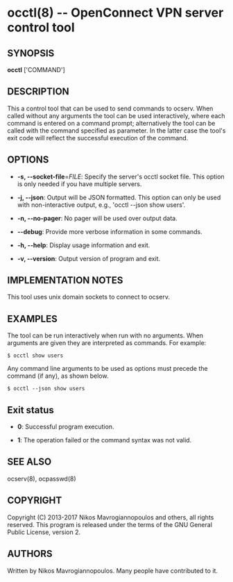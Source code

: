 # occtl(8) -- OpenConnect VPN server control tool


## SYNOPSIS

**occtl** ['COMMAND']


## DESCRIPTION

This a control tool that can be used to send commands to ocserv. When
called without any arguments the tool can be used interactively, where 
each command is entered on a command prompt; alternatively the tool
can be called with the command specified as parameter. In the latter
case the tool's exit code will reflect the successful execution of
the command.

## OPTIONS

  * **-s, --socket-file**=_FILE_:
    Specify the server's occtl socket file.
    This option is only needed if you have multiple servers.

  * **-j, --json**:
    Output will be JSON formatted. This option can only be used with  non-interactive  output,
    e.g.,  'occtl  --json show users'.

  * **-n, --no-pager**:
    No pager will be used over output data.

  * **--debug**:
    Provide more verbose information in some commands.

  * **-h, --help**:
    Display usage information and exit.

  * **-v, --version**:
    Output version of program and exit.

## IMPLEMENTATION NOTES
This tool uses unix domain sockets to connect to ocserv.


## EXAMPLES
The tool can be run interactively when run with no arguments. When arguments are given they are
interpreted as commands. For example:

    $ occtl show users

Any command line arguments to be used as options must precede the command (if any), as shown
below.

    $ occtl --json show users

## Exit status

  * **0**:
    Successful program execution.

  * **1**:
    The operation failed or the command syntax was not valid.


## SEE ALSO

ocserv(8), ocpasswd(8)

## COPYRIGHT
Copyright (C) 2013-2017 Nikos Mavrogiannopoulos and others, all rights reserved.
This program is released under the terms of the GNU General Public License, version 2.

## AUTHORS

Written by Nikos Mavrogiannopoulos. Many people have
contributed to it.
